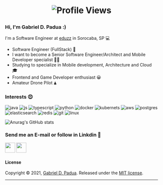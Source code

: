 <h1 align="center">
 
![Profile Views](http://estruyf-github.azurewebsites.net/api/VisitorHit?user=gabrielDpadua21&repo=GuillaumeFalourd&countColorcountColor) 

### Hi, I'm Gabriel D. Padua :)

I'm a Software Engineer at [eduzz](https://www.eduzz.com/) in Sorocaba, SP 💻

- Software Engineer (FullStack) 🦄
- I want to become a Senior Software Engineer/Architect and Mobile Developer specialist 🧙‍♂️
- Studying to specialize in Mobile development, Architecture and Cloud 🎓
- Frontend and Game Developer enthusiast 😀
- Amateur Drone Pilot 🛦

### Interests 😍
![java](https://img.icons8.com/color/48/000000/java-coffee-cup-logo.png)
![js](https://img.icons8.com/color/48/000000/javascript)
![typescript](https://img.icons8.com/color/48/000000/typescript.png)
![python](https://img.icons8.com/color/48/000000/python--v1.png)
![docker](https://img.icons8.com/color/48/000000/docker.png)
![kubernets](https://img.icons8.com/color/48/000000/kubernetes.png)
![aws](https://img.icons8.com/color/48/000000/amazon-web-services.png)
![postgres](https://img.icons8.com/color/48/000000/postgreesql.png)
![elasticsearch](https://img.icons8.com/color/48/000000/elasticsearch.png)
![redis](https://img.icons8.com/color/48/000000/redis.png)
![git](https://img.icons8.com/color/48/000000/git.png)
![linux](https://img.icons8.com/color/48/000000/linux.png)


![Anurag's GitHub stats](https://github-readme-stats.vercel.app/api?username=gabrielDpadua21&show_icons=true&theme=github)


### Send me an E-mail or follow in Linkdin 🚀
<a href="mailto:gabriel.d.padua21@gmail.com"><img src="https://slackmojis.com/emojis/870-mail/download" width="33px"></a>
<a href="https://www.linkedin.com/in/gabriel-d-65ab77152/" targer="_blank"><img src="https://img.icons8.com/fluency/48/000000/linkedin.png" width="33px"/></a>

#### License

Copyright © 2021, [Gabriel D. Padua](https://github.com/gabrielDpadua21).
Released under the [MIT license](LICENSE).

***
